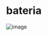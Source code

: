# bateria

![image](https://user-images.githubusercontent.com/90106463/233314311-28c88781-608e-4b1b-ac19-ff1a67fe8565.png)
